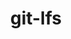 ---
title: "git-lfs"
layout: cache
categories: [package, develop-2025-02-23]
meta: {"compilers": ["gcc@=11.4.0"], "num_specs": 1, "num_specs_by_stack": {"hep": 1, "root": 1}, "oss": ["ubuntu22.04"], "platforms": ["linux"], "stacks": ["hep", "root"], "targets": ["x86_64_v3"], "versions": ["3.5.1"]}
spec_details: [{"compiler": "gcc@=11.4.0", "hash": "tppoh4ugrgf3amupg4aau2hfwzoklzm7", "os": "ubuntu22.04", "platform": "linux", "size": "-", "stacks": ["hep", "root"], "tarball": "https://binaries.spack.io/develop-2025-02-23/build_cache/linux-ubuntu22.04-x86_64_v3/gcc-11.4.0/git-lfs-3.5.1/linux-ubuntu22.04-x86_64_v3-gcc-11.4.0-git-lfs-3.5.1-tppoh4ugrgf3amupg4aau2hfwzoklzm7.spack", "target": "x86_64_v3", "variants": ["build_system=makefile"], "versions": ["3.5.1"]}]
---